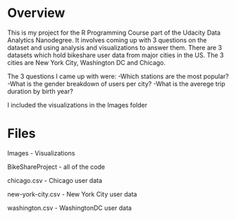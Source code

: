 Overview
================================

This is my project for the R Programming Course part of the Udacity Data Analytics Nanodegree. It involves coming up with 3 questions on the dataset and using analysis and visualizations to answer them. There are 3 datasets which hold bikeshare user data from major cities in the US. The 3 cities are New York City, Washington DC and Chicago.

The 3 questions I came up with were:
-Which stations are the most popular?
-What is the gender breakdown of users per city?
-What is the averege trip duration by birth year?

I included the visualizations in the Images folder

Files
================================

Images - Visualizations

BikeShareProject - all of the code

chicago.csv - Chicago user data

new-york-city.csv - New York City user data

washington.csv - WashingtonDC user data
